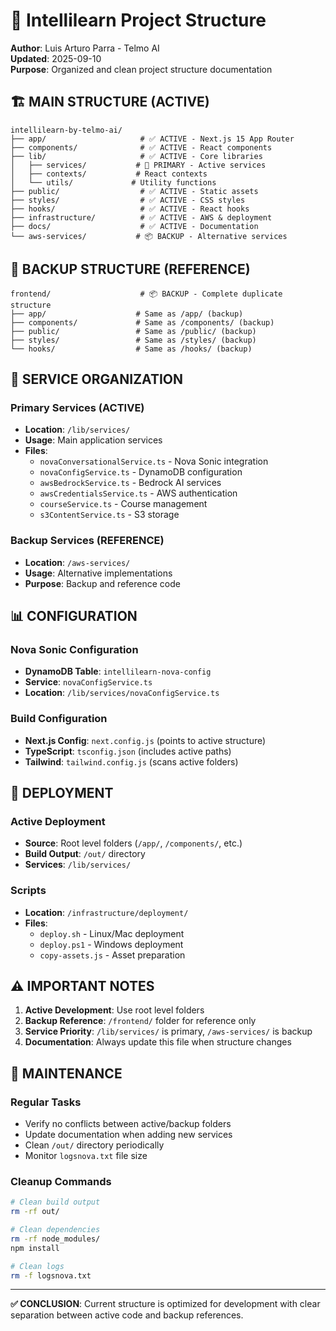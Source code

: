# 📁 Intellilearn Project Structure

**Author**: Luis Arturo Parra - Telmo AI  
**Updated**: 2025-09-10  
**Purpose**: Organized and clean project structure documentation

## 🏗️ **MAIN STRUCTURE (ACTIVE)**

```
intellilearn-by-telmo-ai/
├── app/                     # ✅ ACTIVE - Next.js 15 App Router
├── components/              # ✅ ACTIVE - React components  
├── lib/                     # ✅ ACTIVE - Core libraries
│   ├── services/           # 🎯 PRIMARY - Active services
│   ├── contexts/           # React contexts
│   └── utils/             # Utility functions
├── public/                  # ✅ ACTIVE - Static assets
├── styles/                  # ✅ ACTIVE - CSS styles
├── hooks/                   # ✅ ACTIVE - React hooks
├── infrastructure/          # ✅ ACTIVE - AWS & deployment
├── docs/                    # ✅ ACTIVE - Documentation
└── aws-services/           # 📦 BACKUP - Alternative services
```

## 🔄 **BACKUP STRUCTURE (REFERENCE)**

```
frontend/                    # 📦 BACKUP - Complete duplicate structure
├── app/                    # Same as /app/ (backup)
├── components/             # Same as /components/ (backup)  
├── public/                 # Same as /public/ (backup)
├── styles/                 # Same as /styles/ (backup)
└── hooks/                  # Same as /hooks/ (backup)
```

## 🎯 **SERVICE ORGANIZATION**

### **Primary Services** (ACTIVE)
- **Location**: `/lib/services/`
- **Usage**: Main application services
- **Files**:
  - `novaConversationalService.ts` - Nova Sonic integration
  - `novaConfigService.ts` - DynamoDB configuration
  - `awsBedrockService.ts` - Bedrock AI services
  - `awsCredentialsService.ts` - AWS authentication
  - `courseService.ts` - Course management
  - `s3ContentService.ts` - S3 storage

### **Backup Services** (REFERENCE)  
- **Location**: `/aws-services/`
- **Usage**: Alternative implementations
- **Purpose**: Backup and reference code

## 📊 **CONFIGURATION**

### **Nova Sonic Configuration**
- **DynamoDB Table**: `intellilearn-nova-config`
- **Service**: `novaConfigService.ts`
- **Location**: `/lib/services/novaConfigService.ts`

### **Build Configuration**
- **Next.js Config**: `next.config.js` (points to active structure)
- **TypeScript**: `tsconfig.json` (includes active paths)
- **Tailwind**: `tailwind.config.js` (scans active folders)

## 🚀 **DEPLOYMENT**

### **Active Deployment**
- **Source**: Root level folders (`/app/`, `/components/`, etc.)
- **Build Output**: `/out/` directory
- **Services**: `/lib/services/` 

### **Scripts**
- **Location**: `/infrastructure/deployment/`
- **Files**: 
  - `deploy.sh` - Linux/Mac deployment
  - `deploy.ps1` - Windows deployment
  - `copy-assets.js` - Asset preparation

## ⚠️ **IMPORTANT NOTES**

1. **Active Development**: Use root level folders
2. **Backup Reference**: `/frontend/` folder for reference only
3. **Service Priority**: `/lib/services/` is primary, `/aws-services/` is backup
4. **Documentation**: Always update this file when structure changes

## 🔧 **MAINTENANCE**

### **Regular Tasks**
- Verify no conflicts between active/backup folders
- Update documentation when adding new services
- Clean `/out/` directory periodically
- Monitor `logsnova.txt` file size

### **Cleanup Commands**
```bash
# Clean build output
rm -rf out/

# Clean dependencies
rm -rf node_modules/
npm install

# Clean logs
rm -f logsnova.txt
```

---

**✅ CONCLUSION**: Current structure is optimized for development with clear separation between active code and backup references.